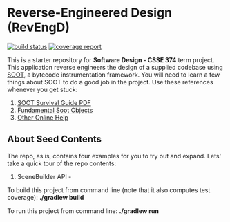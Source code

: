 # Reverse-Engineered Design (RevEngD)

[![build status](https://ada.csse.rose-hulman.edu/CSSE374-Public/RevEngD/badges/master/build.svg)](https://ada.csse.rose-hulman.edu/CSSE374-Public/RevEngD/commits/master)
[![coverage report](https://ada.csse.rose-hulman.edu/CSSE374-Public/RevEngD/badges/master/coverage.svg)](https://ada.csse.rose-hulman.edu/CSSE374-Public/RevEngD/commits/master)

This is a starter repository for **Software Design - CSSE 374** term project. This application reverse engineers the design of a supplied codebase using [SOOT](https://github.com/Sable/soot), a bytecode instrumentation framework. You will need to learn a few things about SOOT to do a good job in the project. Use these references whenever you get stuck:
1. [SOOT Survival Guide PDF](http://www.brics.dk/SootGuide/sootsurvivorsguide.pdf)
2. [Fundamental Soot Objects](https://github.com/Sable/soot/wiki/Fundamental-Soot-objects)
3. [Other Online Help](https://github.com/Sable/soot/wiki/Getting-help)

## About Seed Contents
The repo, as is, contains four examples for you to try out and expand. Lets' take a quick tour of the repo contents:

1. SceneBuilder API -  


To build this project from command line (note that it also computes test coverage):
**./gradlew build**


To run this project from command line:
**./gradlew run**

